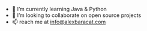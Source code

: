 - 🌱 I’m currently learning Java & Python
- 💞️ I’m looking to collaborate on open source projects
- 📫 reach me at info@alexbaracat.com

<!---
alexbaracat/alexbaracat is a ✨ special ✨ repository because its `README.md` (this file) appears on your GitHub profile.
You can click the Preview link to take a look at your changes.
--->
